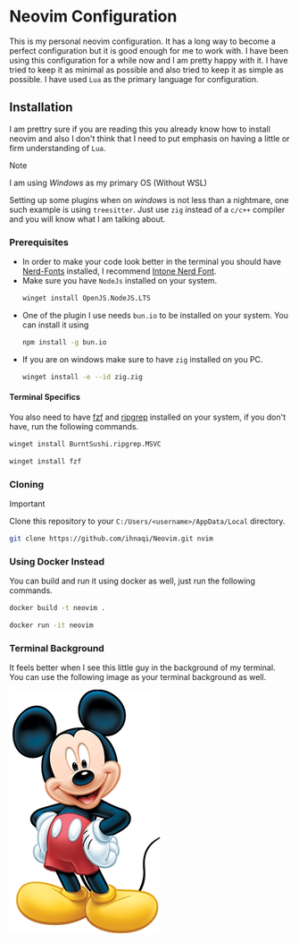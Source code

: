 # Neovim Configuration

This is my personal neovim configuration. It has a long way to become a perfect configuration but it is good enough for me to work with. I have been using this configuration for a while now and I am pretty happy with it. I have tried to keep it as minimal as possible and also tried to keep it as simple as possible. I have used `Lua` as the primary language for configuration.

## Installation
I am prettry sure if you are reading this you already know how to install neovim and also I don't think that I need to put emphasis on having a little or firm understanding of `Lua`.

> [!NOTE]
> I am using _Windows_ as my primary OS (Without WSL)

Setting up some plugins when on _windows_ is not less than a nightmare, one such example is using `treesitter`. Just use `zig` instead of a `c/c++` compiler and you will know what I am talking about.

### Prerequisites
- In order to make your code look better in the terminal you should have [Nerd-Fonts](https://www.nerdfonts.com/font-downloads) installed, I recommend [Intone Nerd Font](https://github.com/ryanoasis/nerd-fonts/releases/download/v3.3.0/IntelOneMono.zip).
- Make sure you have `NodeJs` installed on your system.
    ```bash
    winget install OpenJS.NodeJS.LTS
    ```
- One of the plugin I use needs `bun.io` to be installed on your system. You can install it using 
    ```bash
    npm install -g bun.io
    ```
- If you are on windows make sure to have `zig` installed on you PC.
    ```bash
    winget install -e --id zig.zig
    ```

#### Terminal Specifics
You also need to have [fzf](https://github.com/junegunn/fzf?tab=readme-ov-file) and [ripgrep](https://github.com/BurntSushi/ripgrep) installed on your system, if you don't have, run the following commands.
```bash
winget install BurntSushi.ripgrep.MSVC
```

```bash
winget install fzf
```

### Cloning
> [!IMPORTANT]
> Clone this repository to your `C:/Users/<username>/AppData/Local` directory.

```bash
git clone https://github.com/ihnaqi/Neovim.git nvim
```
### Using Docker Instead
You can build and run it using docker as well, just run the following commands.

```bash
docker build -t neovim .
```

```bash
docker run -it neovim
```

### Terminal Background

It feels better when I see this little guy in the background of my terminal. You can use the following image as your terminal background as well.

![](./Mickey_Mouse_Disney_1.jpeg)
